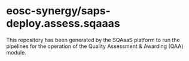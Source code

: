 # eosc-synergy/saps-deploy.assess.sqaaas
This repository has been generated by the SQAaaS platform to run the pipelines
for the operation of the
Quality Assessment & Awarding (QAA)
module.